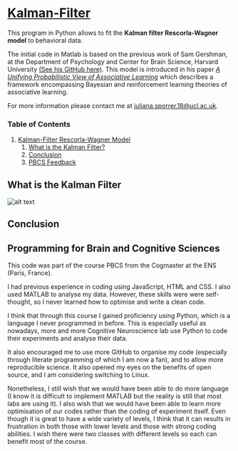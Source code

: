 [Kalman-Filter](https://jusporrer.github.io/PCBS-Kalman-Filter/)
================

This program in Python allows to fit the **Kalman filter Rescorla-Wagner model** to behavioral data.

The initial code in Matlab is based on the previous work of Sam Gershman, at the Department of Psychology and Center for Brain Science, Harvard University [(See his GitHub here)](https://github.com/sjgershm/KF-learning). This model is introduced in his paper [*A Unifying Probabilistic View of Associative Learning*](https://journals.plos.org/ploscompbiol/article/file?id=10.1371/journal.pcbi.1004567&type=printable) which describes a framework encompassing Bayesian and reinforcement learning theories of associative learning. 

For more information please contact me at <juliana.sporrer.18@ucl.ac.uk>.


### Table of Contents

1. [Kalman-Filter Rescorla-Wagner Model](#Kalman-Filter)
    1. [What is the Kalman Filter?](#What-is-the-Kalman-Filter)
    1. [Conclusion](#conclusion)
    1. [PBCS Feedback](#Programming-for-Brain-and-Cognitive-Sciences)



## What is the Kalman Filter 


 
![alt text](https://github.com/jusporrer/PCBS-Kalman-Filter/blob/master/FIG1.JPG "Figure 1: Organizing Bayesian and reinforcement learning theories.")





## Conclusion 

## Programming for Brain and Cognitive Sciences

This code was part of the course PBCS from the Cogmaster at the ENS (Paris, France). 

I had previous experience in coding using JavaScript, HTML and CSS. I also used MATLAB to analyse my data. However, these skills were were self-thought, so I never learned how to optimise and write a clean code.

I think that through this course I gained proficiency using Python, which is a language I never programmed in before. This is especially useful as nowadays, more and more Cognitive Neuroscience lab use Python to code their experiments and analyse their data. 

It also encouraged me to use more GitHub to organise my code (especially through literate  programming of which I am now a fan), and to allow more reproducible science. It also opened my eyes on the benefits of open source, and I am considering switching to Linux. 

Nonetheless, I still wish that we would have been able to do more language (I know it is difficult to implement MATLAB but the reality is still that most labs are using it). I also wish that we would have been able to learn more optimisation of our codes rather than the coding of experiment itself. Even though it is great to have a wide variety of levels, I think that it can results in frustration in both those with lower levels and  those with strong coding abilities. I wish there were two classes with different levels so each can benefit most of the course. 




